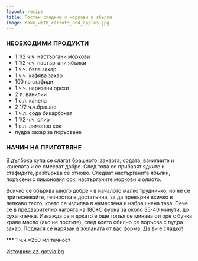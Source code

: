 ```yaml
---
layout: recipe
title: Постен сладкиш с моркови и ябълки
image: cake_with_carrots_and_apples.jpg
---
```

### НЕОБХОДИМИ ПРОДУКТИ  
- 1 1/2 ч.ч. настъргани моркови
- 1 1/2 ч.ч. настъргани ябълки
- 1 ч.ч. бяла захар
- 1 ч.ч. кафява захар
- 100 гр стафиди
- 1 ч.ч. нарязани орехи
- 2 п. ванилии
- 1 с.л. канела
- 2 1/2 ч.ч.брашно
- 1 ч.л. сода бикарбонат
- 1 1/2 ч.ч. олио
- 1 с.л. лимонов сок
- пудра захар за поръсване


### НАЧИН НА ПРИГОТВЯНЕ  
В дълбока купа се слагат брашното, захарта, содата, ванилиите и канелата и се смесват добре. След това се прибавят ядките и стафидите, разбърква се отново. Следват настърганите ябълки, поръсени с лимоновия сок, настърганите моркови и олиото.


Всичко се обърква много добре - в началото малко трудничко, но не се притеснявайте, течността е достатъчна, за да превърне всичко в лепкаво тесто, което се изсипва в намаслена и набрашнена тава. Пече се в предварително нагрята на 180*С фурна за около 35-40 минути, до суха клечка. Изважда се и докато е още топъл се минава отгоре с бучка краве масло (ако не постите), след което обилно се поръсва с пудра захар. Поднася се нарязан в желаната от вас форма. Да ви е сладко!


*** 1 ч.ч.=250 мл течност

[Източник: az-gotvia.bg](http://www.az-gotvia.bg/recepta/posten-sladkish-s-morkovi-i-iabylki)
